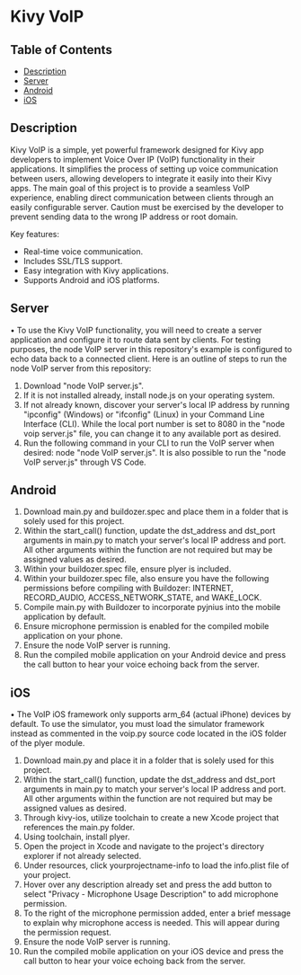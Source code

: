 # Kivy VoIP

## Table of Contents

- [Description](#description)
- [Server](#server)
- [Android](#android)
- [iOS](#iOS)

## Description

Kivy VoIP is a simple, yet powerful framework designed for Kivy app developers to implement Voice Over IP (VoIP) functionality in their applications.
It simplifies the process of setting up voice communication between users, allowing developers to integrate it easily into their Kivy apps.
The main goal of this project is to provide a seamless VoIP experience, enabling direct communication between clients through an easily configurable server.
Caution must be exercised by the developer to prevent sending data to the wrong IP address or root domain.

Key features:
- Real-time voice communication.
- Includes SSL/TLS support.
- Easy integration with Kivy applications.
- Supports Android and iOS platforms.

## Server

• To use the Kivy VoIP functionality, you will need to create a server application and configure it to route data sent by clients.
For testing purposes, the node VoIP server in this repository's example is configured to echo data back to a connected client.
Here is an outline of steps to run the node VoIP server from this repository:
1. Download "node VoIP server.js".
2. If it is not installed already, install node.js on your operating system.
3. If not already known, discover your server's local IP address by running "ipconfig" (Windows) or "ifconfig" (Linux) in your Command Line Interface (CLI).
   While the local port number is set to 8080 in the "node voip server.js" file, you can change it to any available port as desired.
4. Run the following command in your CLI to run the VoIP server when desired: node "node VoIP server.js". It is also possible to run the "node VoIP server.js"
   through VS Code.

## Android

1. Download main.py and buildozer.spec and place them in a folder that is solely used for this project.
2. Within the start_call() function, update the dst_address and dst_port arguments in main.py to match your server's local IP address and port.
   All other arguments within the function are not required but may be assigned values as desired.
3. Within your buildozer.spec file, ensure plyer is included.
4. Within your buildozer.spec file, also ensure you have the following permissions before compiling with Buildozer:
   INTERNET, RECORD_AUDIO, ACCESS_NETWORK_STATE, and WAKE_LOCK.
5. Compile main.py with Buildozer to incorporate pyjnius into the mobile application by default.
6. Ensure microphone permission is enabled for the compiled mobile application on your phone.
7. Ensure the node VoIP server is running.
8. Run the compiled mobile application on your Android device and press the call button to hear your voice echoing back from the server.

## iOS

• The VoIP iOS framework only supports arm_64 (actual iPhone) devices by default. To use the simulator, you must load the simulator
framework instead as commented in the voip.py source code located in the iOS folder of the plyer module.
1. Download main.py and place it in a folder that is solely used for this project.
2. Within the start_call() function, update the dst_address and dst_port arguments in main.py to match your server's local IP address and port.
   All other arguments within the function are not required but may be assigned values as desired.
3. Through kivy-ios, utilize toolchain to create a new Xcode project that references the main.py folder.
4. Using toolchain, install plyer.
5. Open the project in Xcode and navigate to the project's directory explorer if not already selected.
6. Under resources, click yourprojectname-info to load the info.plist file of your project.
7. Hover over any description already set and press the add button to select "Privacy - Microphone Usage Description" to add microphone permission.
8. To the right of the microphone permission added, enter a brief message to explain why microphone access is needed.
   This will appear during the permission request.
9. Ensure the node VoIP server is running.
10. Run the compiled mobile application on your iOS device and press the call button to hear your voice echoing back from the server.
